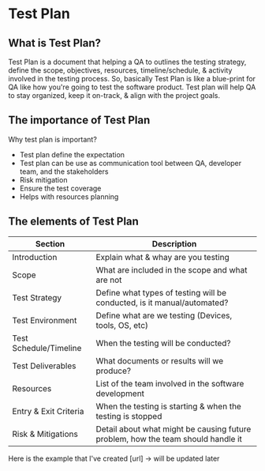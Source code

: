 # Test Plan
## What is Test Plan?
Test Plan is a document that helping a QA to outlines the testing strategy, define the scope, objectives, resources, timeline/schedule, & activity involved in the testing process. So, basically Test Plan is like a blue-print for QA like how you're going to test the software product. Test plan will help QA to stay organized, keep it on-track, & align with the project goals.

## The importance of Test Plan
Why test plan is important?
  * Test plan define the expectation
  * Test plan can be use as communication tool between QA, developer team, and the stakeholders
  * Risk mitigation
  * Ensure the test coverage
  * Helps with resources planning

## The elements of Test Plan
| Section                  | Description                                                                      |
|--------------------------|----------------------------------------------------------------------------------|
| Introduction             | Explain what & whay are you testing                                              |
| Scope                    | What are included in the scope and what are not                                  |
| Test Strategy            | Define what types of testing will be conducted, is it manual/automated?          |
| Test Environment         | Define what are we testing (Devices, tools, OS, etc)                             |
| Test Schedule/Timeline   | When the testing will be conducted?                                              |
| Test Deliverables        | What documents or results will we produce?                                       |
| Resources                | List of the team involved in the software development                            |
| Entry & Exit Criteria    | When the testing is starting & when the testing is stopped                       |
| Risk & Mitigations       | Detail about what might be causing future problem, how the team should handle it |


Here is the example that I've created [url] -> will be updated later
